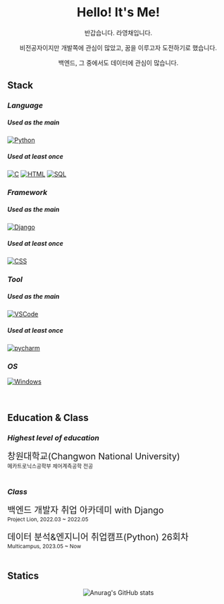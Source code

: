 <h1 align="center"> Hello! It's Me! </h1>
<div align="center"> 
반갑습니다. 라영채입니다.

비전공자이지만 개발쪽에 관심이 많았고, 꿈을 이루고자 도전하기로 했습니다.

백엔드, 그 중에서도 데이터에 관심이 많습니다.

</div>

## **Stack**
### *Language*
##### Used as the main
[![Python](https://img.shields.io/badge/python-000000?style=for-the-badge&logo=python)](https://github.com/ElyaSetinal)
##### Used at least once
[![C](https://img.shields.io/badge/C-000000?style=for-the-badge&logo=C)](https://github.com/ElyaSetinal)
[![HTML](https://img.shields.io/badge/HTML-000000?style=for-the-badge&logo=HTML5)](https://github.com/ElyaSetinal)
[![SQL](https://img.shields.io/badge/SQL-000000?style=for-the-badge&logo=oracle)](https://github.com/ElyaSetinal)

### *Framework*
##### Used as the main
[![Django](https://img.shields.io/badge/Django-000000?style=for-the-badge&logo=django)](https://github.com/ElyaSetinal)
##### Used at least once
[![CSS](https://img.shields.io/badge/CSS-000000?style=for-the-badge&logo=tailwindcss)](https://github.com/ElyaSetinal)

### *Tool*
##### Used as the main
[![VSCode](https://img.shields.io/badge/VSCode-000000?style=for-the-badge&logo=visualstudio)](https://github.com/ElyaSetinal)
##### Used at least once
[![pycharm](https://img.shields.io/badge/Pycharm-000000?style=for-the-badge&logo=pycharm)](https://github.com/ElyaSetinal)

### *OS*
[![Windows](https://img.shields.io/badge/Windows-000000?style=for-the-badge&logo=Windows)](https://github.com/ElyaSetinal)

<br>

## **Education & Class**
### *Highest level of education*
<div style="font-size:20px">창원대학교(Changwon National University) </div>

<div style="font-size:12px">메카트로닉스공학부 제어계측공학 전공</div>

<br>

### *Class*

<div style="font-size:20px">백엔드 개발자 취업 아카데미 with Django</div>

<div style="font-size:12px">Project Lion, 2022.03 ~ 2022.05</div>

<br>

<div style="font-size:20px">데이터 분석&엔지니어 취업캠프(Python) 26회차</div>

<div style="font-size:12px">Multicampus, 2023.05 ~ Now</div>

<br>

## **Statics**

<div align="center"> 
  
![Anurag's GitHub stats](https://github-readme-stats.vercel.app/api?username=ElyaSetinal&show_icons=true&theme=dark)
  
</div>